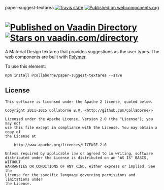paper-suggest-textarea [![Travis state](https://travis-ci.org/Collaborne/paper-suggest-textarea.svg?branch=master)](https://travis-ci.org/Collaborne/paper-suggest-textarea) [![Published on webcomponents.org](https://img.shields.io/badge/webcomponents.org-published-blue.svg)](https://www.webcomponents.org/element/Collaborne/paper-suggest-textarea)

[![Published on Vaadin  Directory](https://img.shields.io/badge/Vaadin%20Directory-published-00b4f0.svg)](https://vaadin.com/directory/component/Collabornepaper-suggest-textarea)
[![Stars on vaadin.com/directory](https://img.shields.io/vaadin-directory/star/Collabornepaper-suggest-textarea.svg)](https://vaadin.com/directory/component/Collabornepaper-suggest-textarea)
=========

A Material Design textarea that provides suggestions as the user types. The web components are built with [Polymer](https://www.polymer-project.org).

To use this element:

`npm install @collaborne/paper-suggest-textarea --save`


## License

    This software is licensed under the Apache 2 license, quoted below.

    Copyright 2011-2015 Collaborne B.V. <http://github.com/Collaborne/>

    Licensed under the Apache License, Version 2.0 (the "License"); you may not
    use this file except in compliance with the License. You may obtain a copy of
    the License at

        http://www.apache.org/licenses/LICENSE-2.0

    Unless required by applicable law or agreed to in writing, software
    distributed under the License is distributed on an "AS IS" BASIS, WITHOUT
    WARRANTIES OR CONDITIONS OF ANY KIND, either express or implied. See the
    License for the specific language governing permissions and limitations under
    the License.
